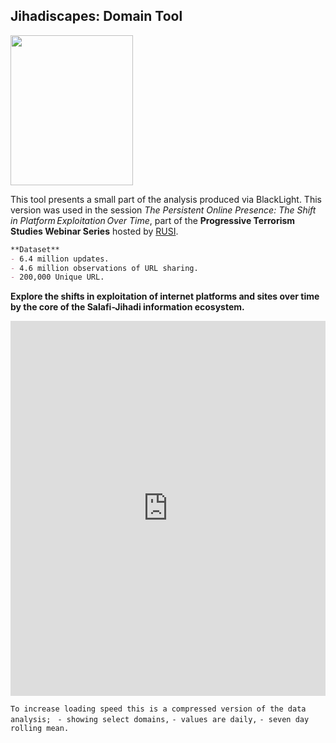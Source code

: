 
## Jihadiscapes: Domain Tool

<img src="Domain_tool/HC_square1.jpg"  width="196" height="240">

This tool presents a small part of the analysis produced via BlackLight.
This version was used in the session _The Persistent Online Presence: The Shift in Platform Exploitation Over Time_, part of the **Progressive Terrorism Studies Webinar Series** hosted by [RUSI](http://rusi.org).

```markdown
**Dataset**
- 6.4 million updates.
- 4.6 million observations of URL sharing.
- 200,000 Unique URL. 
```
**Explore the shifts in exploitation of internet platforms and sites over time by the core of the Salafi-Jihadi information ecosystem.**

<iframe width="100%" height="600" frameborder="0" scrolling="no" src="https://jihadiscapes.github.io/Domain_tool/Dom_plot_drop3.html "> 
</iframe>

`To increase loading speed this is a compressed version of the data analysis;
`
`- showing select domains,`
`- values are daily,`
`- seven day rolling mean.`




